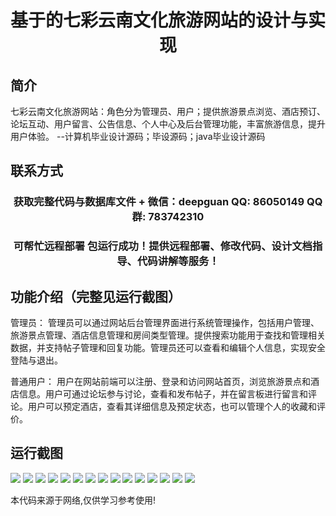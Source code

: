 <p><h1 align="center">基于的七彩云南文化旅游网站的设计与实现</h1></p>

## 简介
七彩云南文化旅游网站：角色分为管理员、用户；提供旅游景点浏览、酒店预订、论坛互动、用户留言、公告信息、个人中心及后台管理功能，丰富旅游信息，提升用户体验。    --计算机毕业设计源码；毕设源码；java毕业设计源码


## 联系方式
<p><h3 align="center">获取完整代码与数据库文件 + 微信：deepguan QQ: 86050149 QQ群: 783742310</h3></p>
<p><h3 align="center">可帮忙远程部署 包运行成功！提供远程部署、修改代码、设计文档指导、代码讲解等服务！</h3></p>

## 功能介绍（完整见运行截图）
管理员： 管理员可以通过网站后台管理界面进行系统管理操作，包括用户管理、旅游景点管理、酒店信息管理和房间类型管理。提供搜索功能用于查找和管理相关数据，并支持帖子管理和回复功能。管理员还可以查看和编辑个人信息，实现安全登陆与退出。

普通用户： 用户在网站前端可以注册、登录和访问网站首页，浏览旅游景点和酒店信息。用户可通过论坛参与讨论，查看和发布帖子，并在留言板进行留言和评论。用户可以预定酒店，查看其详细信息及预定状态，也可以管理个人的收藏和评价。


## 运行截图
![](img/001.jpg)
![](img/002.jpg)
![](img/003.jpg)
![](img/004.jpg)
![](img/005.jpg)
![](img/006.jpg)
![](img/007.jpg)
![](img/008.jpg)
![](img/009.jpg)
![](img/010.jpg)
![](img/011.jpg)
![](img/012.jpg)
![](img/013.jpg)
![](img/014.jpg)
![](img/015.jpg)

<p>本代码来源于网络,仅供学习参考使用!</p>
